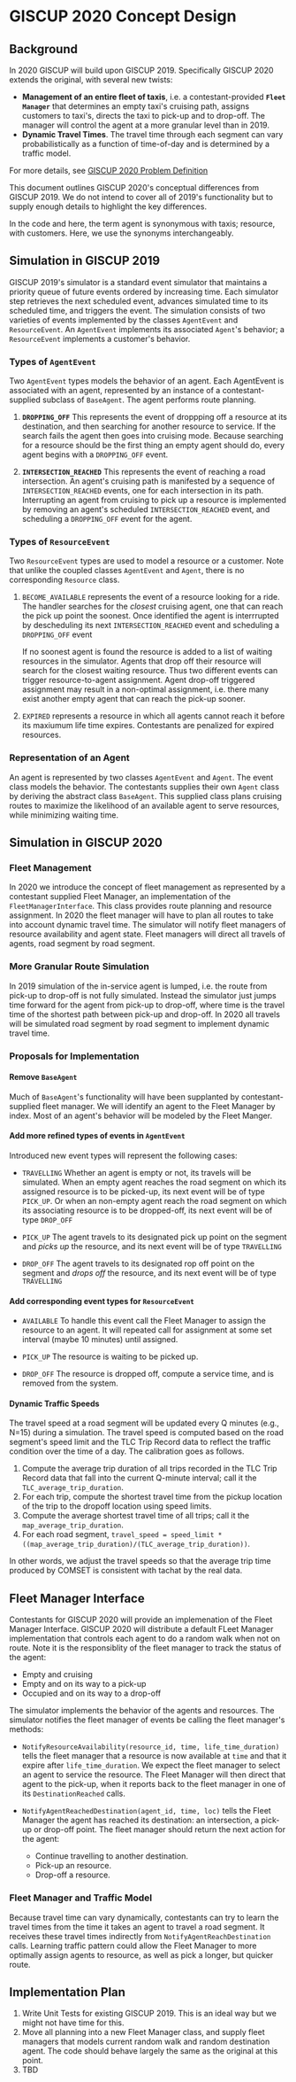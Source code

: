 # GISCUP 2020 Concept Design
## Background
In 2020 GISCUP will build upon GISCUP 2019.
Specifically GISCUP 2020 extends the original, with several new twists:

* **Management of an entire fleet of taxis**,
i.e. a contestant-provided **`Fleet Manager`** that determines an empty taxi's cruising path,
assigns customers to taxi's, directs the taxi to pick-up and to drop-off.
The manager will control the agent at a more granular level than in 2019.
* **Dynamic Travel Times**. The travel time through each segment can vary
probabilistically as a function of time-of-day
and is determined by a traffic model.

For more details, see [GISCUP 2020 Problem Definition](https://docs.google.com/document/d/e/2PACX-1vQ6PL6krQtLjtWs8pI3UKI_NhNuFr_Ecl_Kfk77Yt3ZLzrf2lWt6A1UUCgAbf3JMgnXR9VhfWXJCtab/pub)

This document outlines GISCUP 2020's conceptual differences from GISCUP 2019.
We do not intend to cover all of 2019's functionality but to
supply enough details to highlight the key differences.

In the code and here, the term agent is synonymous with taxis; resource, with customers.
Here, we use the synonyms interchangeably.

## Simulation in GISCUP 2019

GISCUP 2019's simulator is a standard event simulator that maintains a priority
queue of future events ordered by increasing time.
Each simulator step retrieves the next scheduled event, advances simulated time to its
scheduled time, and triggers the event.
The simulation consists of two varieties of events implemented by the classes
`AgentEvent` and `ResourceEvent`.
An `AgentEvent` implements its associated `Agent`'s behavior;
a `ResourceEvent` implements a customer's behavior.

### Types of `AgentEvent`
Two `AgentEvent` types models the behavior of an agent. Each AgentEvent is
associated with an agent, represented by an instance of a
 contestant-supplied subclass of `BaseAgent`. The agent performs
route planning.

1. **`DROPPING_OFF`** This represents the event of droppping off
a resource at its destination, and then searching for another resource to
service. If the search fails the agent then goes into cruising mode.
Because searching for a resource should be the first thing an empty agent
should do, every agent begins with a `DROPPING_OFF` event.

2. **`INTERSECTION_REACHED`**
This represents the event of reaching a road intersection.
An agent's cruising path is manifested by a sequence of `INTERSECTION_REACHED` events,
one for each intersection in its path.
Interrupting an agent from cruising to pick up a resource is implemented by removing
an agent's scheduled `INTERSECTION_REACHED` event, and scheduling a
`DROPPING_OFF` event for the agent.

### Types of `ResourceEvent`
Two `ResourceEvent` types are used to model a resource or a customer.
Note that unlike the coupled classes `AgentEvent` and `Agent`, there is no corresponding `Resource` class.

1. `BECOME_AVAILABLE` represents the event of a resource looking for a ride.
The handler searches for the *closest* cruising agent, one that can reach the
pick up point the soonest.
Once identified the agent is interrrupted by descheduling its next
`INTERSECTION_REACHED` event and scheduling a `DROPPING_OFF` event

    If no soonest agent is found the resource is added to a list of waiting resources in the simulator.
    Agents that drop off their resource will search for the closest waiting resource.
    Thus two different events can trigger resource-to-agent assignment. Agent drop-off triggered assignment
    may result in a non-optimal assignment, i.e. there many exist another empty agent that can reach the pick-up sooner.

2. `EXPIRED` represents a resource in which all agents cannot reach it
before its maxiumum life time expires.
Contestants are penalized for expired resources.

### Representation of an Agent
An agent is represented by two classes `AgentEvent` and `Agent`.
The event class models the behavior.
The contestants supplies their own `Agent` class by deriving the
abstract class `BaseAgent`.
This supplied class plans cruising routes to maximize the likelihood of
an available agent to serve resources, while minimizing waiting time.

## Simulation in GISCUP 2020

### Fleet Management

In 2020 we introduce the concept of fleet management as represented by
a contestant supplied Fleet Manager, an implementation of the `FleetManagerInterface`.
This class provides route planning and resource assignment.
In 2020 the fleet manager will have to plan all routes to take into
account dynamic travel time.
The simulator will notify fleet managers of resource availability and agent state.
Fleet managers will direct all travels of agents, road segment by road segment.

### More Granular Route Simulation

In 2019 simulation of the in-service agent is lumped, i.e.
the route from pick-up to drop-off is not fully simulated.
Instead the simulator just jumps time forward for the agent
from pick-up to drop-off, where time is the travel time of
the shortest path between pick-up and drop-off.
In 2020 all travels will be simulated road segment 
by road segment to
implement dynamic travel time.

### Proposals for Implementation

#### Remove `BaseAgent`
Much of `BaseAgent`'s functionality will have been supplanted by
contestant-supplied fleet manager.
We will identify an agent to the Fleet Manager by index.
Most of an agent's behavior will be modeled by the Fleet Manger.

#### Add more refined types of events in `AgentEvent`

Introduced new event types will represent the following cases:

* `TRAVELLING` Whether an agent is empty or not, its travels will
be simulated. When an empty agent reaches the road segment on which its assigned
resource is to be picked-up, its next event will be of type `PICK_UP`.
Or when an non-empty agent reach the road segment
on which its associating resource is to be dropped-off,
its next event will be of type `DROP_OFF`

* `PICK_UP` The agent travels to its designated pick up point on the segment
and *picks up* the resource, and its next event will be of type `TRAVELLING`

* `DROP_OFF` The agent travels to its designated rop off point on the segment
and *drops off* the resource, and its next event will be of type `TRAVELLING`

#### Add corresponding event types for `ResourceEvent`

* `AVAILABLE` To handle this event call the Fleet Manager to assign the
resource to an agent. It will repeated call for assignment at some set
interval (maybe 10 minutes) until assigned.

* `PICK_UP` The resource is waiting to be picked up.

* `DROP_OFF` The resource is dropped off, compute a service time, and is
removed from the system.

#### Dynamic Traffic Speeds
The travel speed at a road segment will be updated every Q minutes (e.g., N=15) during a simulation. The travel speed is computed based on the road segment's speed limit and the TLC Trip Record data to reflect the traffic condition over the time of a day. The calibration goes as follows.

1. Compute the average trip duration of all trips recorded in the TLC Trip Record data that fall into the current Q-minute interval; call it the `TLC_average_trip_duration`.
2. For each trip, compute the shortest travel time from the pickup location of the trip to the dropoff location using speed limits.
3. Compute the average shortest travel time of all trips; call it the `map_average_trip_duration`.
4. For each road segment, `travel_speed = speed_limit * ((map_average_trip_duration)/(TLC_average_trip_duration))`.

In other words, we adjust the travel speeds so that the average trip time produced by COMSET is consistent with tachat by the real data.



## Fleet Manager Interface

Contestants for GISCUP 2020 will provide an implemenation of the Fleet Manager Interface. GISCUP 2020 will distribute
a default FLeet Manager implementation that controls each agent to do a random walk when not on route.
Note it is the responsiblity of the fleet manager to track the status of the agent:

* Empty and cruising
* Empty and on its way to a pick-up
* Occupied and on its way to a drop-off

The simulator implements the behavior of the agents and resources. The simulator notifies the fleet manager of events
be calling the fleet manager's methods:

* `NotifyResourceAvailability(resource_id, time, life_time_duration)`
tells the fleet manager that a resource is now available at `time` and that it expire after
`life_time_duration`. We expect the fleet manager to select an agent to
service the resource. The Fleet Manager will then direct that agent to the pick-up, when it reports back to the
fleet manager in one of its `DestinationReached` calls.

* `NotifyAgentReachedDestination(agent_id, time, loc)`
tells the Fleet Manager the agent has reached its destination: an intersection, a pick-up or drop-off point.
The fleet manager should return the next action for the agent:

  * Continue travelling to another destination.
  * Pick-up an resource.
  * Drop-off a resource.

### Fleet Manager and Traffic Model

Because travel time can vary dynamically, contestants can try to learn the travel times from the time it takes
an agent to travel a road segment.  It receives these travel times indirectly from `NotifyAgentReachDestination`
calls.
Learning traffic pattern could allow the Fleet Manager to more optimally assign
agents to resource, as well as pick a longer, but quicker route.

## Implementation Plan

1. Write Unit Tests for existing GISCUP 2019. This is an ideal way but we might not have time for this.
1. Move all planning into a new Fleet Manager class, and supply fleet managers that models current
random walk and random destination agent. The code should behave largely the same as the original at this point.
1. TBD